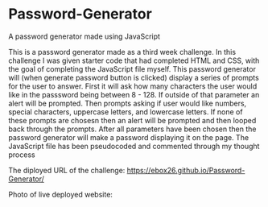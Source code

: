 # Password-Generator
A password generator made using JavaScript

This is a password generator made as a third week challenge.
In this challenge I was given starter code that had completed HTML and CSS, with the goal of completing the JavaScript file myself. 
This password generator will (when generate password button is clicked) display a series of prompts for the user to answer.
First it will ask how many characters the user would like in the passsword being between 8 - 128. If outside of that parameter an alert will be prompted. 
Then prompts asking if user would like numbers, special characters, uppercase letters, and lowercase letters. 
If none of these prompts are chosesn then an alert will be prompted and then looped back through the prompts. 
After all parameters have been chosen then the password generator will make a password displaying it on the page. 
The JavaScript file has been pseudocoded and commented through my thought process 

The diployed URL of the challenge:
 https://ebox26.github.io/Password-Generator/


Photo of live deployed website:

